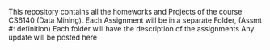 This repository contains all the homeworks and Projects of the course CS6140 (Data Mining). 
Each Assignment will be in a separate Folder, (Assmt #: definition)
Each folder will have the description of the assignments
Any update will be posted here
